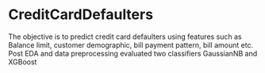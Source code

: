 # CreditCardDefaulters
The objective is to predict credit card defaulters using features such as Balance limit, customer demographic, bill payment pattern, bill amount etc.
Post EDA and data preprocessing evaluated two classifiers GaussianNB and XGBoost
